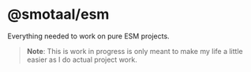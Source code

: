 # @smotaal/esm

Everything needed to work on pure ESM projects.

<blockquote>

**Note**: This is work in progress is only meant to make my life a little easier as I do actual project work.

</blockquote>

